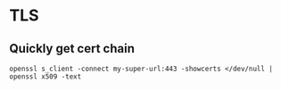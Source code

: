 # TLS

## Quickly get cert chain

`openssl s_client -connect my-super-url:443 -showcerts </dev/null | openssl x509 -text`

